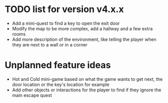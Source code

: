 # TODO list for version v4.x.x
* Add a mini-quest to find a key to open the exit door
* Modify the map to be more complex, add a hallway and a few extra rooms
* Add more description of the environment, like telling the player when they are next to a wall or in a corner

# Unplanned feature ideas
* Hot and Cold mini-game based on what the game wants to get next, the door location or the key's location for example
* Add other objects or interactions for the player to find if they ignore the main escape quest
